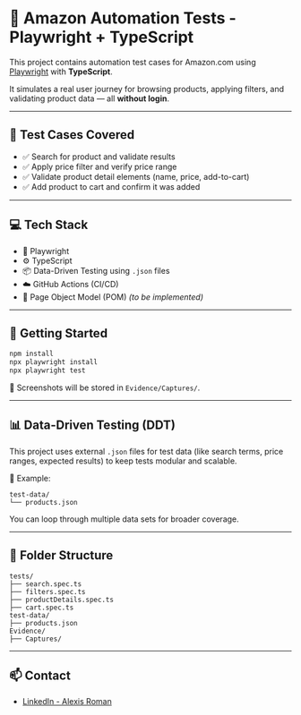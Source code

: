 # 🛒 Amazon Automation Tests - Playwright + TypeScript

This project contains automation test cases for Amazon.com using [Playwright](https://playwright.dev/) with **TypeScript**.

It simulates a real user journey for browsing products, applying filters, and validating product data — all **without login**.

---

## 🧪 Test Cases Covered

- ✅ Search for product and validate results
- ✅ Apply price filter and verify price range
- ✅ Validate product detail elements (name, price, add-to-cart)
- ✅ Add product to cart and confirm it was added

---

## 💻 Tech Stack

- 🧩 Playwright
- ⚙️ TypeScript
- 📦 Data-Driven Testing using `.json` files
- ☁️ GitHub Actions (CI/CD)
- 🧠 Page Object Model (POM) *(to be implemented)*

---

## 🚀 Getting Started

```bash
npm install
npx playwright install
npx playwright test
```

📸 Screenshots will be stored in `Evidence/Captures/`.

---

## 📊 Data-Driven Testing (DDT)

This project uses external `.json` files for test data (like search terms, price ranges, expected results) to keep tests modular and scalable.

📂 Example:  
```
test-data/
└── products.json
```

You can loop through multiple data sets for broader coverage.

---

## 📂 Folder Structure

```
tests/
├── search.spec.ts
├── filters.spec.ts
├── productDetails.spec.ts
├── cart.spec.ts
test-data/
├── products.json
Evidence/
├── Captures/
```

---

## 📫 Contact

- [LinkedIn - Alexis Roman](https://www.linkedin.com/in/alexis-roman-santiago/)
